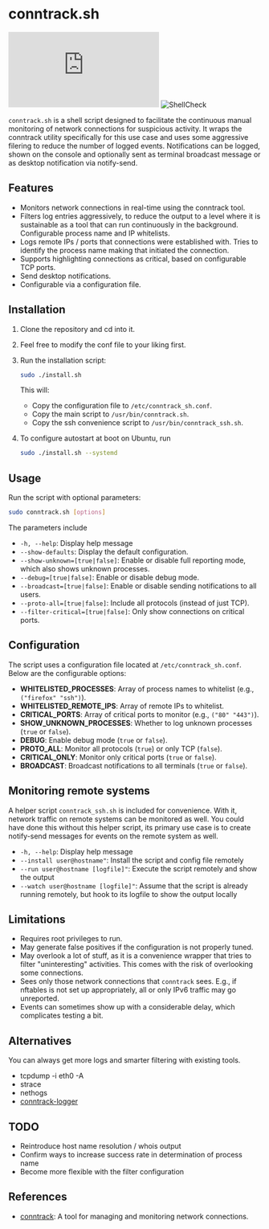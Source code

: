 # conntrack.sh

![License](https://img.shields.io/github/license/jvm123/conntrack.sh?cache-control=no-cache)
![ShellCheck](https://github.com/jvm123/conntrack.sh/actions/workflows/shellcheck.yml/badge.svg)

`conntrack.sh` is a shell script designed to facilitate the continuous manual monitoring of network connections for suspicious activity. It wraps the conntrack utility specifically for this use case and uses some aggressive filering to reduce the number of logged events. Notifications can be logged, shown on the console and optionally sent as terminal broadcast message or as desktop notification via notify-send.

## Features
- Monitors network connections in real-time using the conntrack tool.
- Filters log entries aggressively, to reduce the output to a level where it is sustainable as a tool that can run continuously in the background. Configurable process name and IP whitelists.
- Logs remote IPs / ports that connections were established with. Tries to identify the process name making that initiated the connection.
- Supports highlighting connections as critical, based on configurable TCP ports.
- Send desktop notifications.
- Configurable via a configuration file.

## Installation

1. Clone the repository and cd into it.

2. Feel free to modify the conf file to your liking first.

3. Run the installation script:
   ```bash
   sudo ./install.sh
   ```

   This will:
   - Copy the configuration file to `/etc/conntrack_sh.conf`.
   - Copy the main script to `/usr/bin/conntrack.sh`.
   - Copy the ssh convenience script to `/usr/bin/conntrack_ssh.sh`.

4. To configure autostart at boot on Ubuntu, run
   ```bash
   sudo ./install.sh --systemd
   ```

## Usage
Run the script with optional parameters:
```bash
sudo conntrack.sh [options]
```

The parameters include
- `-h, --help`: Display help message
- `--show-defaults`: Display the default configuration.
- `--show-unknown=[true|false]`: Enable or disable full reporting mode, which also shows unknown processes.
- `--debug=[true|false]`: Enable or disable debug mode.
- `--broadcast=[true|false]`: Enable or disable sending notifications to all users.
- `--proto-all=[true|false]`: Include all protocols (instead of just TCP).
- `--filter-critical=[true|false]`: Only show connections on critical ports.

## Configuration

The script uses a configuration file located at `/etc/conntrack_sh.conf`. Below are the configurable options:

- **WHITELISTED_PROCESSES**: Array of process names to whitelist (e.g., `("firefox" "ssh")`).
- **WHITELISTED_REMOTE_IPS**: Array of remote IPs to whitelist.
- **CRITICAL_PORTS**: Array of critical ports to monitor (e.g., `("80" "443")`).
- **SHOW_UNKNOWN_PROCESSES**: Whether to log unknown processes (`true` or `false`).
- **DEBUG**: Enable debug mode (`true` or `false`).
- **PROTO_ALL**: Monitor all protocols (`true`) or only TCP (`false`).
- **CRITICAL_ONLY**: Monitor only critical ports (`true` or `false`).
- **BROADCAST**: Broadcast notifications to all terminals (`true` or `false`).

## Monitoring remote systems

A helper script `conntrack_ssh.sh` is included for convenience. With it, network traffic on remote systems can be monitored as well. You could have done this without this helper script, its primary use case is to create notify-send messages for events on the remote system as well.

- `-h, --help`: Display help message
- `--install user@hostname"`: Install the script and config file remotely
- `--run user@hostname [logfile]"`: Execute the script remotely and show the output
- `--watch user@hostname [logfile]"`: Assume that the script is already running remotely, but hook to its logfile to show the output locally

## Limitations

- Requires root privileges to run.
- May generate false positives if the configuration is not properly tuned.
- May overlook a lot of stuff, as it is a convenience wrapper that tries to filter "uninteresting" activities. This comes with the risk of overlooking some connections.
- Sees only those network connections that `conntrack` sees. E.g., if nftables is not set up appropriately, all or only IPv6 traffic may go unreported.
- Events can sometimes show up with a considerable delay, which complicates testing a bit.

## Alternatives

You can always get more logs and smarter filtering with existing tools.

- tcpdump -i eth0 -A
- strace
- nethogs
- [conntrack-logger](https://github.com/mk-fg/conntrack-logger)

## TODO

- Reintroduce host name resolution / whois output
- Confirm ways to increase success rate in determination of process name
- Become more flexible with the filter configuration

## References

- [conntrack](https://conntrack-tools.netfilter.org/manual.html#conntrack): A tool for managing and monitoring network connections.
